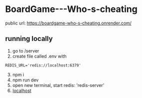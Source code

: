 # BoardGame---Who-s-cheating
public url: https://boardgame-who-s-cheating.onrender.com/

## running locally
1. go to /server
2. create file called .env with
```
REDIS_URL='redis://localhost:6379'
```
3. npm i
4. npm run dev
5. open new terminal, start redis: 'redis-server'
6. [localhost](http://localhost:3000/)